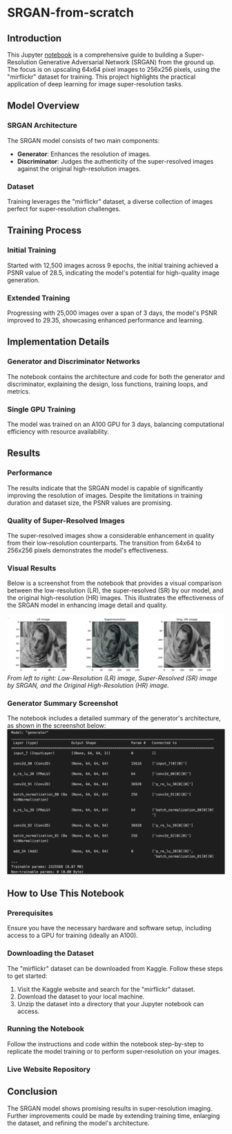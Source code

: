 # SRGAN-from-scratch

## Introduction
This Jupyter [notebook](https://github.com/rakibulhaque9954/SRGAN-from-scratch/blob/fffecf5bc62bccb0156b501a800b7d7e1ff666f3/SRGAN_from_scratch.ipynb) is a comprehensive guide to building a Super-Resolution Generative Adversarial Network (SRGAN) from the ground up. The focus is on upscaling 64x64 pixel images to 256x256 pixels, using the "mirflickr" dataset for training. This project highlights the practical application of deep learning for image super-resolution tasks.

## Model Overview

### SRGAN Architecture
The SRGAN model consists of two main components:
- **Generator**: Enhances the resolution of images.
- **Discriminator**: Judges the authenticity of the super-resolved images against the original high-resolution images.

### Dataset
Training leverages the "mirflickr" dataset, a diverse collection of images perfect for super-resolution challenges.

## Training Process

### Initial Training
Started with 12,500 images across 9 epochs, the initial training achieved a PSNR value of 28.5, indicating the model's potential for high-quality image generation.

### Extended Training
Progressing with 25,000 images over a span of 3 days, the model's PSNR improved to 29.35, showcasing enhanced performance and learning.

## Implementation Details

### Generator and Discriminator Networks
The notebook contains the architecture and code for both the generator and discriminator, explaining the design, loss functions, training loops, and metrics.

### Single GPU Training
The model was trained on an A100 GPU for 3 days, balancing computational efficiency with resource availability.

## Results

### Performance
The results indicate that the SRGAN model is capable of significantly improving the resolution of images. Despite the limitations in training duration and dataset size, the PSNR values are promising.

### Quality of Super-Resolved Images
The super-resolved images show a considerable enhancement in quality from their low-resolution counterparts. The transition from 64x64 to 256x256 pixels demonstrates the model's effectiveness.

### Visual Results
Below is a screenshot from the notebook that provides a visual comparison between the low-resolution (LR), the super-resolved (SR) by our model, and the original high-resolution (HR) images. This illustrates the effectiveness of the SRGAN model in enhancing image detail and quality.

![Comparison of LR, SR, and HR Images](https://github.com/rakibulhaque9954/SRGAN-from-scratch/blob/2b2b85de697738a6e4c2e7ae381eba528ad83dc9/Screenshot%202023-10-05%20at%2008.04.18.png)
*From left to right: Low-Resolution (LR) image, Super-Resolved (SR) image by SRGAN, and the Original High-Resolution (HR) image.*

### Generator Summary Screenshot
The notebook includes a detailed summary of the generator's architecture, as shown in the screenshot below:<br>
![Generator Summary Screenshot](https://github.com/rakibulhaque9954/SRGAN-from-scratch/blob/e4d8a94f4260c53306d73db6a39e43ce7c2be98b/Screenshot%202023-11-06%20at%2021.03.40.png)

## How to Use This Notebook

### Prerequisites
Ensure you have the necessary hardware and software setup, including access to a GPU for training (ideally an A100).

### Downloading the Dataset
The "mirflickr" dataset can be downloaded from Kaggle. Follow these steps to get started:
1. Visit the Kaggle website and search for the "mirflickr" dataset.
2. Download the dataset to your local machine.
3. Unzip the dataset into a directory that your Jupyter notebook can access.

### Running the Notebook
Follow the instructions and code within the notebook step-by-step to replicate the model training or to perform super-resolution on your images.

### Live Website Repository

## Conclusion
The SRGAN model shows promising results in super-resolution imaging. Further improvements could be made by extending training time, enlarging the dataset, and refining the model's architecture.

